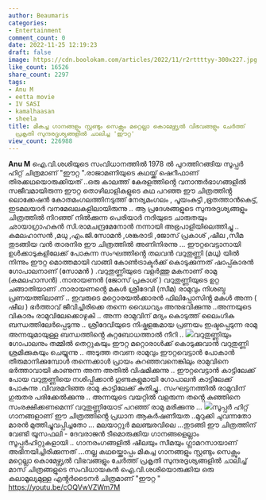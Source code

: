 ```yaml
---
author: Beaumaris
categories:
- Entertainment
comment_count: 0
date: 2022-11-25 12:19:23
draft: false
image: https://cdn.boolokam.com/articles/2022/11/r2rttttyy-300x227.jpg
like_count: 16526
share_count: 2297
tags:
- Anu M
- eetta movie
- IV SASI
- kamalhaasan
- sheela
title: മികച്ച ഗാനങ്ങളും സ്റ്റണ്ടും സെക്സും മറ്റെല്ലാ കൊമേഴ്സ്യൽ വിഭവങ്ങളും ചേർത്ത്
  പ്രകൃതി സുന്ദരദൃശ്യങ്ങളിൽ ചാലിച്ച 'ഈറ്റ'
view_count: 226988
---
```


**Anu M** ഐ.വി.ശശിയുടെ സംവിധാനത്തിൽ 1978 ൽ പുറത്തിറങ്ങിയ സൂപ്പർ ഹിറ്റ് ചിത്രമാണ് "ഈറ്റ ".രാജാമണിയുടെ കഥയ്ക്ക് ഷെറീഫാണ് തിരക്കഥയൊരുക്കിയത് ..ഒരു കാലത്ത് കേരളത്തിൻ്റെ വനാന്തർഭാഗങ്ങളിൽ സജീവമായിരുന്ന ഈറ്റ തൊഴിലാളികളുടെ കഥ പറഞ്ഞ ഈ ചിത്രത്തിൻ്റ ലൊക്കേഷൻ കോതമംഗലത്തിനടുത്ത് നേര്യമംഗലം , പൂയംകുട്ടി ,ഭൂതത്താൻകെട്ട്, ഇടമലയാർ വനമേഖലകളിലായിരുന്നു .. ആ പ്രദേശങ്ങളുടെ സുന്ദരദൃശ്യങ്ങളും ചിത്രത്തിൽ നിറഞ്ഞ് നിൽക്കുന്ന പെരിയാർ നദിയുടെ ചാരുതയും ഛായാഗ്രാഹകൻ സി.രാമചന്ദ്രമേനോൻ നന്നായി അഭ്രപാളിയിലെത്തിച്ചു .. കമലഹാസൻ ,മധു ,എം.ജി.സോമൻ ,ശങ്കരാടി ,ജോസ് പ്രകാശ് ,ഷീല ,സീമ തുടങ്ങിയ വൻ താരനിര ഈ ചിത്രത്തിൽ അണിനിരന്നു ... ഈറ്റവെട്ടാനായി ഉൾക്കാടുകളിലേക്ക് പോകുന്ന സംഘത്തിൻ്റെ തലവൻ വറുതുണ്ണി (മധു) യിൽ നിന്നും ഈറ്റ മൊത്തമായി വാങ്ങി കോൺട്രാക്ടർക്ക് കൊടുക്കുന്നത് ഷാപ്പ്കാരൻ ഗോപാലനാണ് (സോമൻ ) .വറുതുണ്ണിയുടെ വളർത്തു മകനാണ് രാമു (കമലഹാസൻ) .നാരായണൻ (ജോസ് പ്രകാശ് ) വറുതുണ്ണിയുടെ ഉറ്റ ചങ്ങാതിയാണ് .നാരായണൻ്റെ മകൾ ശ്രീദേവി (സീമ) രാമുവും നിശബ്ദ പ്രണയത്തിലാണ് .. ഇവരുടെ മറ്റൊരയൽക്കാരൻ ഫിലിപ്പോസിൻ്റ മകൾ അന്ന ( ഷീല ) ഭർത്താവ് ജീവിച്ചിരിക്കെ തന്നെ വൈധവ്യം അനുഭവിക്കുന്നു ..അന്നയുടെ വികാരം രാമുവിലേക്കൊഴുകി .. അന്ന രാമുവിന് മദ്യം കൊടുത്ത് ലൈംഗിക ബന്ധത്തിലേർപ്പെടുന്നു .. ശ്രീദേവിയുടെ നിഷ്കളങ്കമായ പ്രണയം ഇഷ്ടപ്പെടുന്ന രാമു അന്നയുമായുള്ള ബന്ധത്തിൻ്റെ കുറ്റബോധത്താൽ നീറി .. ![](https://cdn.boolokam.com/articles/2022/11/r2rttttyy-300x227.jpg)വറുതുണ്ണിയും ഗോപാലനും തമ്മിൽ തെറ്റുകയും ഈറ്റ മറ്റൊരാൾക്ക് കൊടുക്കുവാൻ വറുതുണ്ണി ശ്രമിക്കുകയും ചെയ്യുന്നു .. അടുത്ത തവണ രാമുവും ഈറ്റവെട്ടാൻ പോകാൻ തീരുമാനിക്കുമ്പോൾ തന്നെക്കാൾ പ്രായം കുറഞ്ഞവനെങ്കിലും രാമുവിനെ ഭർത്താവായി കാണുന്ന അന്ന അതിൽ വിഷമിക്കുന്നു .. ഈറ്റവെട്ടാൻ കാട്ടിലേക്ക് പോയ വറുതുണ്ണിയെ നശിപ്പിക്കാൻ ഗുണ്ടകളുമായി ഗോപാലൻ കാട്ടിലേക്ക് പോകുന്നു .വിവരമറിഞ്ഞ രാമു കാട്ടിലേക്ക് കുതിച്ചു.. സംഘട്ടനത്തിൽ രാമുവിന് ഗുരുതര പരിക്കേൽക്കുന്നു .. അന്നയുടെ വയറ്റിൽ വളരുന്ന തൻ്റെ കുഞ്ഞിനെ സംരക്ഷിക്കണമെന്ന് വറുതുണ്ണിയോട് പറഞ്ഞ് രാമു മരിക്കുന്നു ... ![](https://cdn.boolokam.com/articles/2022/11/dqdrrrrr-300x226.jpg)സൂപ്പർ ഹിറ്റ് ഗാനങ്ങളാണ് ഈ ചിത്രത്തിൻ്റെ പ്രധാന ആകർഷണീയത ..മുറുക്കി ചുവന്നതോ മാരൻ മുത്തിച്ചുവപ്പിച്ചതോ ... മലയാറ്റൂർ മലഞ്ചരവിലെ ...തുടങ്ങി ഈ ചിത്രത്തിന് വേണ്ടി യൂസഫലി - ദേവരാജൻ ടീമൊരുക്കിയ ഗാനങ്ങളെല്ലാം സൂപ്പർഹിറ്റുകളായി .. ഗാനരംഗങ്ങളിൽ ഷീലയും സീമയും ഗ്ലാമറസായാണ് അഭിനയിച്ചിരിക്കുന്നത് ...നല്ല കഥയ്ക്കൊപ്പം മികച്ച ഗാനങ്ങളും സ്റ്റണ്ടും സെക്സും മറ്റെല്ലാ കൊമേഴ്സ്യൽ വിഭവങ്ങളും ചേർത്ത് പ്രകൃതി സുന്ദരദൃശ്യങ്ങളിൽ ചാലിച്ച് മാസ് ചിത്രങ്ങളുടെ സംവിധായകൻ ഐ.വി.ശശിയൊരുക്കിയ ഒരു കലാമൂല്യമുള്ള എൻ്റർടൈനർ ചിത്രമാണ് "ഈറ്റ " https://youtu.be/cOQVwVZWm7M